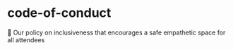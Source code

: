 # code-of-conduct
🤗 Our policy on inclusiveness that encourages a safe empathetic space for all attendees
